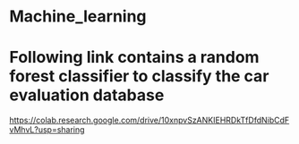 # Machine_learning
# Following link contains a random forest classifier to classify the car evaluation database
https://colab.research.google.com/drive/10xnpvSzANKIEHRDkTfDfdNibCdFvMhvL?usp=sharing
